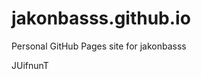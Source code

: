 # jakonbasss.github.io
Personal GitHub Pages site for jakonbasss













































































JUifnunT
